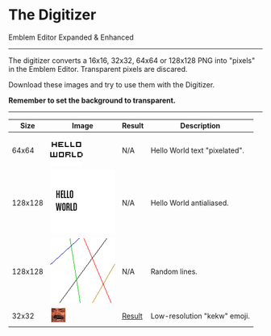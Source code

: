 # The Digitizer

Emblem Editor Expanded & Enhanced

------------------------------------------------------------------------------------------------------------------------

The digitizer converts a 16x16, 32x32, 64x64 or 128x128 PNG into "pixels" in the Emblem Editor.
Transparent pixels are discared.

Download these images and try to use them with the Digitizer.

**Remember to set the background to transparent.**

------------------------------------------------------------------------------------------------------------------------

| Size    | Image              | Result                 | Description                   |
|---------|--------------------|------------------------|-------------------------------|
| 64x64   | ![](example-1.png) | N/A                    | Hello World text "pixelated". |
| 128x128 | ![](example-2.png) | N/A                    | Hello World antialiased.      |
| 128x128 | ![](example-3.png) | N/A                    | Random lines.                 |
| 32x32   | ![](example-4.png) | [Result](result-4.jpg) | Low-resolution "kekw" emoji.  |

